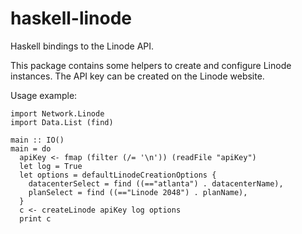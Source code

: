 # haskell-linode
Haskell bindings to the Linode API.

This package contains some helpers to create and configure Linode instances. The API key can be created on the Linode website.

Usage example:

```
import Network.Linode
import Data.List (find)

main :: IO()
main = do
  apiKey <- fmap (filter (/= '\n')) (readFile "apiKey")
  let log = True
  let options = defaultLinodeCreationOptions {
    datacenterSelect = find ((=="atlanta") . datacenterName),
    planSelect = find ((=="Linode 2048") . planName),
  }
  c <- createLinode apiKey log options
  print c
```
